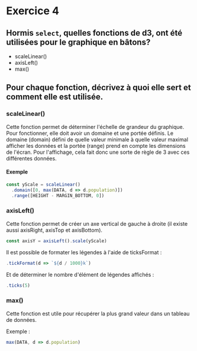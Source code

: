 # Exercice 4

## Hormis `select`, quelles fonctions de d3, ont été utilisées pour le graphique en bâtons?

- scaleLinear()
- axisLeft()
- max()

## Pour chaque fonction, décrivez à quoi elle sert et comment elle est utilisée.

### scaleLinear()

Cette fonction permet de déterminer l'échelle de grandeur du graphique. Pour fonctionner, elle doit avoir un domaine et une portée définis. Le domaine (domain) défini de quelle valeur minimale à quelle valeur maximal afficher les données et la portée (range) prend en compte les dimensions de l'écran. Pour l'affichage, cela fait donc une sorte de règle de 3 avec ces différentes données.

#### Exemple

```js
const yScale = scaleLinear()
  .domain([0, max(DATA, d => d.population)])
  .range([HEIGHT - MARGIN_BOTTOM, 0])
```



### axisLeft()

Cette fonction permet de créer un axe vertical de gauche à droite (il existe aussi axisRight, axisTop et axisBottom). 

```js
const axisY = axisLeft().scale(yScale)
```

Il est possible de formater les légendes à l'aide de ticksFormat :

```js
.tickFormat(d => `${d / 1000}k`)
```

Et de déterminer le nombre d'élément de légendes affichés :

```js
.ticks(5)
```

### max()

Cette fonction est utile pour récupérer la plus grand valeur dans un tableau de données.

Exemple :

```js
max(DATA, d => d.population)
```

